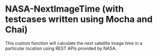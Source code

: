 # NASA-NextImageTime (with testcases written using Mocha and Chai)
This custom function will calculate the next satellite image time in a particular location using REST APIs provided by NASA.


